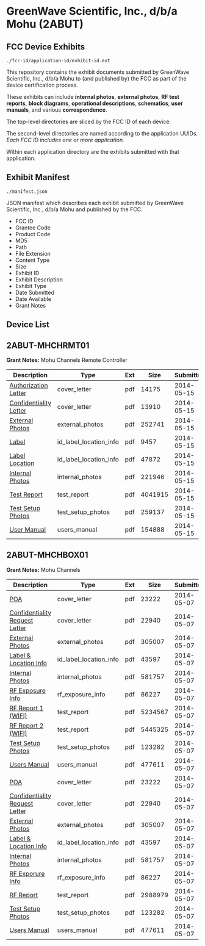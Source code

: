# GreenWave Scientific, Inc., d/b/a Mohu (2ABUT)
## FCC Device Exhibits

```
./fcc-id/application-id/exhibit-id.ext
```

This repository contains the exhibit documents submitted by GreenWave Scientific, Inc., d/b/a Mohu to (and published by) the FCC as part of the device certification process.

These exhibits can include **internal photos**, **external photos**, **RF test reports**, **block diagrams**, **operational descriptions**, **schematics**, **user manuals**, and various **correspondence**.

The top-level directories are sliced by the FCC ID of each device.

The second-level directories are named according to the application UUIDs. *Each FCC ID includes one or more application.*

Within each application directory are the exhibits submitted with that application. 

## Exhibit Manifest

```
./manifest.json
```

JSON manifest which describes each exhibit submitted by GreenWave Scientific, Inc., d/b/a Mohu and published by the FCC.

- FCC ID
- Grantee Code
- Product Code
- MD5
- Path
- File Extension
- Content Type
- Size
- Exhibit ID
- Exhibit Description
- Exhibit Type
- Date Submitted
- Date Available
- Grant Notes

## Device List
## 2ABUT-MHCHRMT01
**Grant Notes:** Mohu Channels Remote Controller

| Description | Type | Ext | Size | Submitted | Available |
| ----------- | ---- | --- | ---- | --------- | --------- |
| [Authorization Letter](2ABUT-MHCHRMT01/1cb3523753d1793184f89d52d1e02d90/2267610.pdf) | cover_letter | pdf | 14175 | 2014-05-15 | 2014-05-15 |
| [Confidentiality Letter](2ABUT-MHCHRMT01/1cb3523753d1793184f89d52d1e02d90/2267611.pdf) | cover_letter | pdf | 13910 | 2014-05-15 | 2014-05-15 |
| [External Photos](2ABUT-MHCHRMT01/1cb3523753d1793184f89d52d1e02d90/2267617.pdf) | external_photos | pdf | 252741 | 2014-05-15 | 2014-05-15 |
| [Label](2ABUT-MHCHRMT01/1cb3523753d1793184f89d52d1e02d90/2267619.pdf) | id_label_location_info | pdf | 9457 | 2014-05-15 | 2014-05-15 |
| [Label Location](2ABUT-MHCHRMT01/1cb3523753d1793184f89d52d1e02d90/2267620.pdf) | id_label_location_info | pdf | 47872 | 2014-05-15 | 2014-05-15 |
| [Internal Photos](2ABUT-MHCHRMT01/1cb3523753d1793184f89d52d1e02d90/2267618.pdf) | internal_photos | pdf | 221946 | 2014-05-15 | 2014-05-15 |
| [Test Report](2ABUT-MHCHRMT01/1cb3523753d1793184f89d52d1e02d90/2267615.pdf) | test_report | pdf | 4041915 | 2014-05-15 | 2014-05-15 |
| [Test Setup Photos](2ABUT-MHCHRMT01/1cb3523753d1793184f89d52d1e02d90/2267616.pdf) | test_setup_photos | pdf | 259137 | 2014-05-15 | 2014-05-15 |
| [User Manual](2ABUT-MHCHRMT01/1cb3523753d1793184f89d52d1e02d90/2267621.pdf) | users_manual | pdf | 154888 | 2014-05-15 | 2014-05-15 |
## 2ABUT-MHCHBOX01
**Grant Notes:** Mohu Channels

| Description | Type | Ext | Size | Submitted | Available |
| ----------- | ---- | --- | ---- | --------- | --------- |
| [POA](2ABUT-MHCHBOX01/456611bee4468460b58d65063ddd5f12/2260722.pdf) | cover_letter | pdf | 23222 | 2014-05-07 | 2014-05-08 |
| [Confidentiality Request Letter](2ABUT-MHCHBOX01/456611bee4468460b58d65063ddd5f12/2260723.pdf) | cover_letter | pdf | 22940 | 2014-05-07 | 2014-05-08 |
| [External Photos](2ABUT-MHCHBOX01/456611bee4468460b58d65063ddd5f12/2260727.pdf) | external_photos | pdf | 305007 | 2014-05-07 | 2014-05-08 |
| [Label & Location Info](2ABUT-MHCHBOX01/456611bee4468460b58d65063ddd5f12/2260729.pdf) | id_label_location_info | pdf | 43597 | 2014-05-07 | 2014-05-08 |
| [Internal Photos](2ABUT-MHCHBOX01/456611bee4468460b58d65063ddd5f12/2260728.pdf) | internal_photos | pdf | 581757 | 2014-05-07 | 2014-05-08 |
| [RF Exposure Info](2ABUT-MHCHBOX01/456611bee4468460b58d65063ddd5f12/2260734.pdf) | rf_exposure_info | pdf | 86227 | 2014-05-07 | 2014-05-08 |
| [RF Report 1 (WIFI)](2ABUT-MHCHBOX01/456611bee4468460b58d65063ddd5f12/2260731.pdf) | test_report | pdf | 5234567 | 2014-05-07 | 2014-05-08 |
| [RF Report 2 (WIFI)](2ABUT-MHCHBOX01/456611bee4468460b58d65063ddd5f12/2260732.pdf) | test_report | pdf | 5445325 | 2014-05-07 | 2014-05-08 |
| [Test Setup Photos](2ABUT-MHCHBOX01/456611bee4468460b58d65063ddd5f12/2260733.pdf) | test_setup_photos | pdf | 123282 | 2014-05-07 | 2014-05-08 |
| [Users Manual](2ABUT-MHCHBOX01/456611bee4468460b58d65063ddd5f12/2260730.pdf) | users_manual | pdf | 477611 | 2014-05-07 | 2014-05-08 |
| [POA](2ABUT-MHCHBOX01/1b49e631971a514575a29c1aa5da5499/2260722.pdf) | cover_letter | pdf | 23222 | 2014-05-07 | 2014-05-08 |
| [Confidentiality Request Letter](2ABUT-MHCHBOX01/1b49e631971a514575a29c1aa5da5499/2260723.pdf) | cover_letter | pdf | 22940 | 2014-05-07 | 2014-05-08 |
| [External Photos](2ABUT-MHCHBOX01/1b49e631971a514575a29c1aa5da5499/2260727.pdf) | external_photos | pdf | 305007 | 2014-05-07 | 2014-05-08 |
| [Label & Location Info](2ABUT-MHCHBOX01/1b49e631971a514575a29c1aa5da5499/2260729.pdf) | id_label_location_info | pdf | 43597 | 2014-05-07 | 2014-05-08 |
| [Internal Photos](2ABUT-MHCHBOX01/1b49e631971a514575a29c1aa5da5499/2260728.pdf) | internal_photos | pdf | 581757 | 2014-05-07 | 2014-05-08 |
| [RF Exporure Info](2ABUT-MHCHBOX01/1b49e631971a514575a29c1aa5da5499/2260734.pdf) | rf_exposure_info | pdf | 86227 | 2014-05-07 | 2014-05-08 |
| [RF Report](2ABUT-MHCHBOX01/1b49e631971a514575a29c1aa5da5499/2260757.pdf) | test_report | pdf | 2988979 | 2014-05-07 | 2014-05-08 |
| [Test Setup Photos](2ABUT-MHCHBOX01/1b49e631971a514575a29c1aa5da5499/2260733.pdf) | test_setup_photos | pdf | 123282 | 2014-05-07 | 2014-05-08 |
| [Users Manual](2ABUT-MHCHBOX01/1b49e631971a514575a29c1aa5da5499/2260730.pdf) | users_manual | pdf | 477611 | 2014-05-07 | 2014-05-08 |

